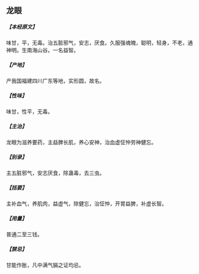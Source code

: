 ## 龙眼

##### 【本经原文】
味甘，平，无毒。治五脏邪气，安志，厌食。久服强魂魄，聪明，轻身，不老，通神明。生南海山谷。一名益智。
##### 【产地】
产我国福建四川广东等地，实形圆，故名。
##### 【性味】
味甘，性平，无毒。
##### 【主治】
龙眼为滋养要药，主益脾长肌，养心安神，治血虚怔忡劳神健忘。
##### 【别录】
主五脏邪气，安志厌食，除蛊毒，去三虫。
##### 【括要】
主补血气，养肌肉，益虚气，除健忘，治怔忡，开胃益脾，补虚长智。
##### 【用量】
普通二至三钱。
##### 【禁忌】
甘能作胀，凡中满气膈之证均忌。